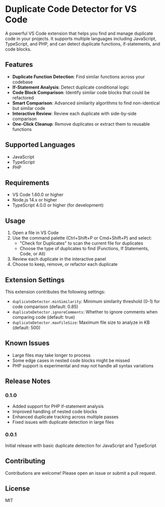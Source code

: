 # Duplicate Code Detector for VS Code

A powerful VS Code extension that helps you find and manage duplicate code in your projects. It supports multiple languages including JavaScript, TypeScript, and PHP, and can detect duplicate functions, if-statements, and code blocks.

## Features

- **Duplicate Function Detection**: Find similar functions across your codebase
- **If-Statement Analysis**: Detect duplicate conditional logic
- **Code Block Comparison**: Identify similar code blocks that could be refactored
- **Smart Comparison**: Advanced similarity algorithms to find non-identical but similar code
- **Interactive Review**: Review each duplicate with side-by-side comparison
- **One-Click Cleanup**: Remove duplicates or extract them to reusable functions

## Supported Languages

- JavaScript
- TypeScript
- PHP

## Requirements

- VS Code 1.60.0 or higher
- Node.js 14.x or higher
- TypeScript 4.0.0 or higher (for development)

## Usage

1. Open a file in VS Code
2. Use the command palette (Ctrl+Shift+P or Cmd+Shift+P) and select:
   - "Check for Duplicates" to scan the current file for duplicates
   - Choose the type of duplicates to find (Functions, If Statements, Code, or All)
3. Review each duplicate in the interactive panel
4. Choose to keep, remove, or refactor each duplicate

## Extension Settings

This extension contributes the following settings:

- `duplicateDetector.minSimilarity`: Minimum similarity threshold (0-1) for code comparison (default: 0.85)
- `duplicateDetector.ignoreComments`: Whether to ignore comments when comparing code (default: true)
- `duplicateDetector.maxFileSize`: Maximum file size to analyze in KB (default: 500)

## Known Issues

- Large files may take longer to process
- Some edge cases in nested code blocks might be missed
- PHP support is experimental and may not handle all syntax variations

## Release Notes

### 0.1.0

- Added support for PHP if-statement analysis
- Improved handling of nested code blocks
- Enhanced duplicate tracking across multiple passes
- Fixed issues with duplicate detection in large files

### 0.0.1

Initial release with basic duplicate detection for JavaScript and TypeScript

## Contributing

Contributions are welcome! Please open an issue or submit a pull request.

## License

MIT
